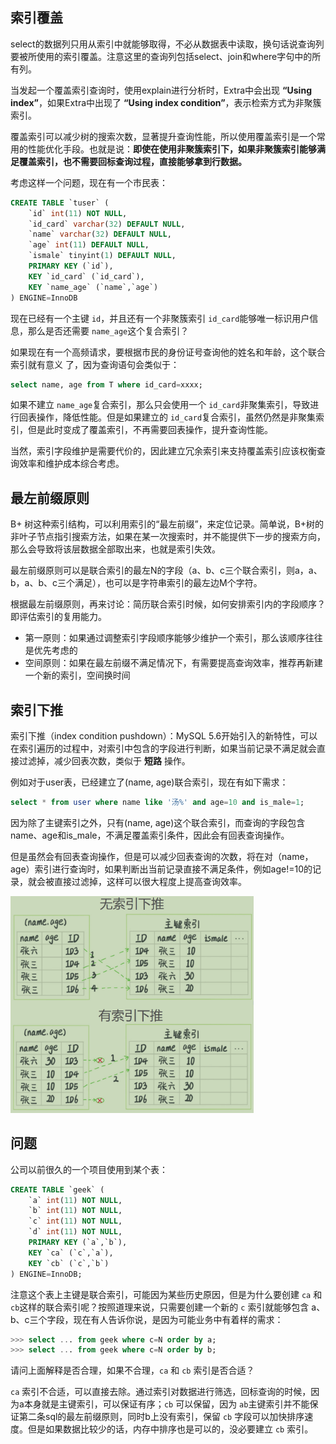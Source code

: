## 索引覆盖

select的数据列只用从索引中就能够取得，不必从数据表中读取，换句话说查询列要被所使用的索引覆盖。注意这里的查询列包括select、join和where字句中的所有列。

当发起一个覆盖索引查询时，使用explain进行分析时，Extra中会出现 **“Using index”**，如果Extra中出现了 **“Using index condition”**，表示检索方式为非聚簇索引。

覆盖索引可以减少树的搜索次数，显著提升查询性能，所以使用覆盖索引是一个常用的性能优化手段。也就是说：**即使在使用非聚簇索引下，如果非聚簇索引能够满足覆盖索引，也不需要回标查询过程，直接能够拿到行数据。**

考虑这样一个问题，现在有一个市民表：

```sql
CREATE TABLE `tuser` (
    `id` int(11) NOT NULL,
    `id_card` varchar(32) DEFAULT NULL,
    `name` varchar(32) DEFAULT NULL,
    `age` int(11) DEFAULT NULL,
    `ismale` tinyint(1) DEFAULT NULL,
    PRIMARY KEY (`id`),
    KEY `id_card` (`id_card`),
    KEY `name_age` (`name`,`age`)
) ENGINE=InnoDB
```

现在已经有一个主键 `id`，并且还有一个非聚簇索引 `id_card`能够唯一标识用户信息，那么是否还需要 `name_age`这个复合索引？

如果现在有一个高频请求，要根据市民的身份证号查询他的姓名和年龄，这个联合索引就有意义
了，因为查询语句会类似于：

```sql
select name, age from T where id_card=xxxx;
```

如果不建立 `name_age`复合索引，那么只会使用一个 `id_card`非聚集索引，导致进行回表操作，降低性能。但是如果建立的 `id_card`复合索引，虽然仍然是非聚集索引，但是此时变成了覆盖索引，不再需要回表操作，提升查询性能。

当然，索引字段维护是需要代价的，因此建立冗余索引来支持覆盖索引应该权衡查询效率和维护成本综合考虑。



## 最左前缀原则

B+ 树这种索引结构，可以利用索引的“最左前缀”，来定位记录。简单说，B+树的非叶子节点指引搜索方法，如果在某一次搜索时，并不能提供下一步的搜索方向，那么会导致将该层数据全部取出来，也就是索引失效。

最左前缀原则可以是联合索引的最左N的字段（a、b、c三个联合索引，则a，a、b，a、b、c三个满足），也可以是字符串索引的最左边M个字符。

根据最左前缀原则，再来讨论：简历联合索引时候，如何安排索引内的字段顺序？即评估索引的复用能力。

- 第一原则：如果通过调整索引字段顺序能够少维护一个索引，那么该顺序往往是优先考虑的
- 空间原则：如果在最左前缀不满足情况下，有需要提高查询效率，推荐再新建一个新的索引，空间换时间



## 索引下推

索引下推（index condition pushdown）：MySQL 5.6开始引入的新特性，可以在索引遍历的过程中，对索引中包含的字段进行判断，如果当前记录不满足就会直接过滤掉，减少回表次数，类似于 **短路** 操作。

例如对于user表，已经建立了(name, age)联合索引，现在有如下需求：

```sql
select * from user where name like '汤%' and age=10 and is_male=1;
```

因为除了主键索引之外，只有(name, age)这个联合索引，而查询的字段包含name、age和is_male，不满足覆盖索引条件，因此会有回表查询操作。

但是虽然会有回表查询操作，但是可以减少回表查询的次数，将在对（name，age）索引进行查询时，如果判断出当前记录直接不满足条件，例如age!=10的记录，就会被直接过滤掉，这样可以很大程度上提高查询效率。

<img src="../pics/索引下推.png" style="zoom:38%;" align=center/>



## 问题

公司以前很久的一个项目使用到某个表：

```sql
CREATE TABLE `geek` (
    `a` int(11) NOT NULL,
    `b` int(11) NOT NULL,
    `c` int(11) NOT NULL,
    `d` int(11) NOT NULL,
    PRIMARY KEY (`a`,`b`),
    KEY `ca` (`c`,`a`),
    KEY `cb` (`c`,`b`)
) ENGINE=InnoDB;
```

注意这个表上主键是联合索引，可能因为某些历史原因，但是为什么要创建 `ca` 和 `cb`这样的联合索引呢？按照道理来说，只需要创建一个新的 `c` 索引就能够包含 a、b、c三个字段，现在有人告诉你说，是因为可能业务中有着样的需求：

```sql
>>> select ... from geek where c=N order by a;
>>> select ... from geek where c=N order by b;
```

请问上面解释是否合理，如果不合理，`ca` 和 `cb` 索引是否合适？

`ca` 索引不合适，可以直接去除。通过索引对数据进行筛选，回标查询的时候，因为a本身就是主键索引，可以保证有序；`cb` 可以保留，因为 `ab`主键索引并不能保证第二条sql的最左前缀原则，同时b上没有索引，保留 `cb` 字段可以加快排序速度。但是如果数据比较少的话，内存中排序也是可以的，没必要建立 `cb` 索引。